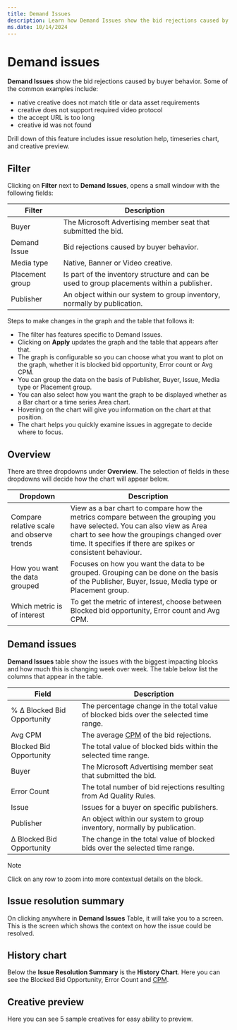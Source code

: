 ```yaml
---
title: Demand Issues
description: Learn how Demand Issues show the bid rejections caused by buyer behavior, like native creative does not match title, creative does not support required video protocol, the accept URL is too long and creative id was not found.    
ms.date: 10/14/2024
---
```


# Demand issues

**Demand Issues** show the bid rejections caused by buyer behavior. Some of the common examples include:

- native creative does not match title or data asset requirements
- creative does not support required video protocol
- the accept URL is too long
- creative id was not found

Drill down of this feature includes issue resolution help, timeseries chart, and creative preview.

## Filter

Clicking on **Filter** next to **Demand Issues**, opens a small window with the following fields:

| Filter | Description |
|--|--|
| Buyer | The Microsoft Advertising member seat that submitted the bid. |
| Demand Issue | Bid rejections caused by buyer behavior. |
| Media type | Native, Banner or Video creative. |
| Placement group | Is part of the inventory structure and can be used to group placements within a publisher. |
| Publisher | An object within our system to group inventory, normally by publication. |

Steps to make changes in the graph and the table that follows it:

- The filter has features specific to Demand Issues.
- Clicking on **Apply** updates the graph and the table that appears after that.
- The graph is configurable so you can choose what you want to plot on the graph, whether it is blocked bid opportunity, Error count or Avg CPM.
- You can group the data on the basis of Publisher, Buyer, Issue, Media type or Placement group.
- You can also select how you want the graph to be displayed whether as a Bar chart or a time series Area chart.
- Hovering on the chart will give you information on the chart at that position.
- The chart helps you quickly examine issues in aggregate to decide where to focus.

## Overview

There are three dropdowns under **Overview**. The selection of fields in these dropdowns will decide how the chart will appear below.

| Dropdown | Description |
|--|--|
| Compare relative scale and observe trends | View as a bar chart to compare how the metrics compare between the grouping you have selected. You can also view as Area chart to see how the groupings changed over time. It specifies if there are spikes or consistent behaviour. |
| How you want the data grouped | Focuses on how you want the data to be grouped. Grouping can be done on the basis of the Publisher, Buyer, Issue, Media type or Placement group. |
| Which metric is of interest | To get the metric of interest, choose between Blocked bid opportunity, Error count and Avg CPM. |

## Demand issues

**Demand Issues** table show the issues with the biggest impacting blocks and how much this is changing week over week. The table below list the columns that appear in the table.

| Field | Description |
|--|--|
| % Δ Blocked Bid Opportunity | The percentage change in the total value of blocked bids over the selected time range. |
| Avg CPM | The average [CPM](../industry-reference/online-advertising-and-ad-tech-glossary.md#cpm) of the bid rejections. |
| Blocked Bid Opportunity | The total value of blocked bids within the selected time range. |
| Buyer | The Microsoft Advertising member seat that submitted the bid. |
| Error Count | The total number of bid rejections resulting from Ad Quality Rules. |
| Issue | Issues for a buyer on specific publishers. |
| Publisher | An object within our system to group inventory, normally by publication. |
| Δ Blocked Bid Opportunity | The change in the total value of blocked bids over the selected time range. |

> [!NOTE]
> Click on any row to zoom into more contextual details on the block.

## Issue resolution summary

On clicking anywhere in **Demand Issues** Table, it will take you to a screen. This is the screen which shows the context on how the issue could be resolved.

## History chart

Below the **Issue Resolution Summary** is the **History Chart**. Here you can see the Blocked Bid Opportunity, Error Count and [CPM](../industry-reference/online-advertising-and-ad-tech-glossary.md#cpm).

## Creative preview

Here you can see 5 sample creatives for easy ability to preview.
